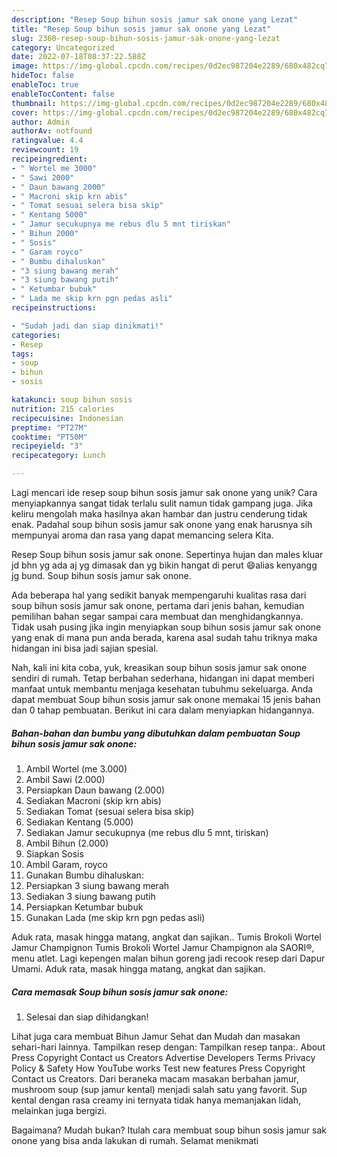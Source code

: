 ```yaml
---
description: "Resep Soup bihun sosis jamur sak onone yang Lezat"
title: "Resep Soup bihun sosis jamur sak onone yang Lezat"
slug: 2360-resep-soup-bihun-sosis-jamur-sak-onone-yang-lezat
category: Uncategorized
date: 2022-07-18T08:37:22.588Z
image: https://img-global.cpcdn.com/recipes/0d2ec987204e2289/680x482cq70/soup-bihun-sosis-jamur-sak-onone-foto-resep-utama.jpg
hideToc: false
enableToc: true
enableTocContent: false
thumbnail: https://img-global.cpcdn.com/recipes/0d2ec987204e2289/680x482cq70/soup-bihun-sosis-jamur-sak-onone-foto-resep-utama.jpg
cover: https://img-global.cpcdn.com/recipes/0d2ec987204e2289/680x482cq70/soup-bihun-sosis-jamur-sak-onone-foto-resep-utama.jpg
author: Admin
authorAv: notfound
ratingvalue: 4.4
reviewcount: 19
recipeingredient:
- " Wortel me 3000"
- " Sawi 2000"
- " Daun bawang 2000"
- " Macroni skip krn abis"
- " Tomat sesuai selera bisa skip"
- " Kentang 5000"
- " Jamur secukupnya me rebus dlu 5 mnt tiriskan"
- " Bihun 2000"
- " Sosis"
- " Garam royco"
- " Bumbu dihaluskan"
- "3 siung bawang merah"
- "3 siung bawang putih"
- " Ketumbar bubuk"
- " Lada me skip krn pgn pedas asli"
recipeinstructions:

- "Sudah jadi dan siap dinikmati!"
categories:
- Resep
tags:
- soup
- bihun
- sosis

katakunci: soup bihun sosis 
nutrition: 215 calories
recipecuisine: Indonesian
preptime: "PT27M"
cooktime: "PT50M"
recipeyield: "3"
recipecategory: Lunch

---
```





Lagi mencari ide resep soup bihun sosis jamur sak onone yang unik? Cara menyiapkannya sangat tidak terlalu sulit namun tidak gampang juga. Jika keliru mengolah maka hasilnya akan hambar dan justru cenderung tidak enak. Padahal soup bihun sosis jamur sak onone yang enak harusnya sih mempunyai aroma dan rasa yang dapat memancing selera Kita.





Resep Soup bihun sosis jamur sak onone. Sepertinya hujan dan males kluar jd bhn yg ada aj yg dimasak dan yg bikin hangat di perut 😄alias kenyangg jg bund. Soup bihun sosis jamur sak onone.

Ada beberapa hal yang sedikit banyak mempengaruhi kualitas rasa dari soup bihun sosis jamur sak onone, pertama dari jenis bahan, kemudian pemilihan bahan segar sampai cara membuat dan menghidangkannya. Tidak usah pusing jika ingin menyiapkan soup bihun sosis jamur sak onone yang enak di mana pun anda berada, karena asal sudah tahu triknya maka hidangan ini bisa jadi sajian spesial.






Nah, kali ini kita coba, yuk, kreasikan soup bihun sosis jamur sak onone sendiri di rumah. Tetap berbahan sederhana, hidangan ini dapat memberi manfaat untuk membantu menjaga kesehatan tubuhmu sekeluarga. Anda dapat membuat Soup bihun sosis jamur sak onone memakai 15 jenis bahan dan 0 tahap pembuatan. Berikut ini cara dalam menyiapkan hidangannya.

<!--inarticleads1-->

##### Bahan-bahan dan bumbu yang dibutuhkan dalam pembuatan Soup bihun sosis jamur sak onone:

1. Ambil  Wortel (me 3.000)
1. Ambil  Sawi (2.000)
1. Persiapkan  Daun bawang (2.000)
1. Sediakan  Macroni (skip krn abis)
1. Sediakan  Tomat (sesuai selera bisa skip)
1. Sediakan  Kentang (5.000)
1. Sediakan  Jamur secukupnya (me rebus dlu 5 mnt, tiriskan)
1. Ambil  Bihun (2.000)
1. Siapkan  Sosis
1. Ambil  Garam, royco
1. Gunakan  Bumbu dihaluskan:
1. Persiapkan 3 siung bawang merah
1. Sediakan 3 siung bawang putih
1. Persiapkan  Ketumbar bubuk
1. Gunakan  Lada (me skip krn pgn pedas asli)


Aduk rata, masak hingga matang, angkat dan sajikan.. Tumis Brokoli Wortel Jamur Champignon Tumis Brokoli Wortel Jamur Champignon ala SAORI®, menu atlet. Lagi kepengen malan bihun goreng jadi recook resep dari Dapur Umami. Aduk rata, masak hingga matang, angkat dan sajikan. 

<!--inarticleads2-->

##### Cara memasak Soup bihun sosis jamur sak onone:


1. Selesai dan siap dihidangkan!

Lihat juga cara membuat Bihun Jamur Sehat dan Mudah dan masakan sehari-hari lainnya. Tampilkan resep dengan: Tampilkan resep tanpa:. About Press Copyright Contact us Creators Advertise Developers Terms Privacy Policy &amp; Safety How YouTube works Test new features Press Copyright Contact us Creators. Dari beraneka macam masakan berbahan jamur, mushroom soup (sup jamur kental) menjadi salah satu yang favorit. Sup kental dengan rasa creamy ini ternyata tidak hanya memanjakan lidah, melainkan juga bergizi. 

Bagaimana? Mudah bukan? Itulah cara membuat soup bihun sosis jamur sak onone yang bisa anda lakukan di rumah. Selamat menikmati
